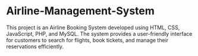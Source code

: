 # Airline-Management-System
This project is an Airline Booking System developed using HTML, CSS, JavaScript, PHP, and MySQL. The system provides a user-friendly interface for customers to search for flights, book tickets, and manage their reservations efficiently.
